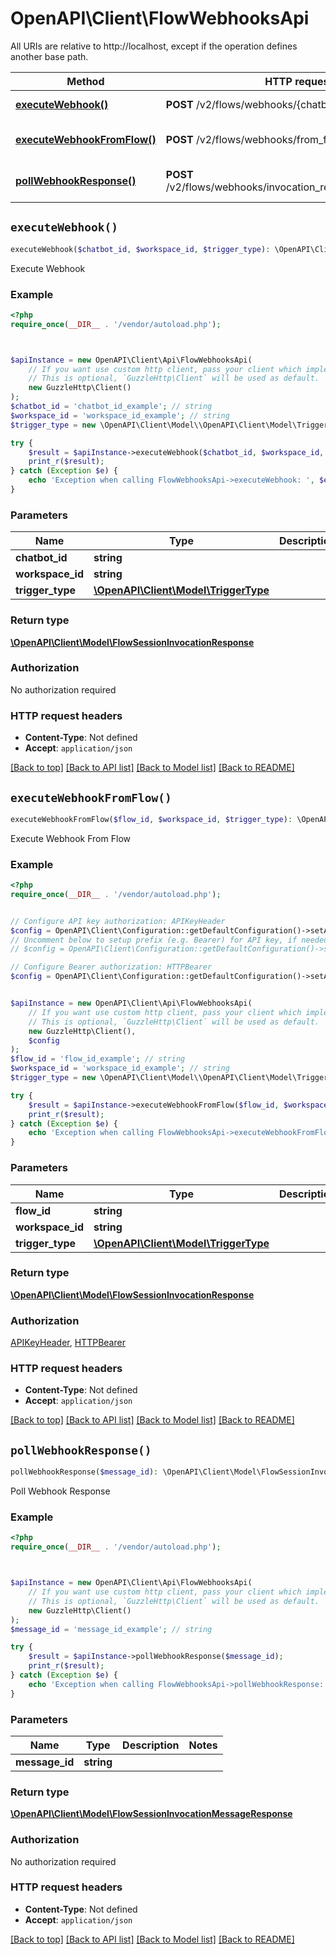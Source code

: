 # OpenAPI\Client\FlowWebhooksApi

All URIs are relative to http://localhost, except if the operation defines another base path.

| Method | HTTP request | Description |
| ------------- | ------------- | ------------- |
| [**executeWebhook()**](FlowWebhooksApi.md#executeWebhook) | **POST** /v2/flows/webhooks/{chatbot_id} | Execute Webhook |
| [**executeWebhookFromFlow()**](FlowWebhooksApi.md#executeWebhookFromFlow) | **POST** /v2/flows/webhooks/from_flow/{flow_id} | Execute Webhook From Flow |
| [**pollWebhookResponse()**](FlowWebhooksApi.md#pollWebhookResponse) | **POST** /v2/flows/webhooks/invocation_response/{message_id} | Poll Webhook Response |


## `executeWebhook()`

```php
executeWebhook($chatbot_id, $workspace_id, $trigger_type): \OpenAPI\Client\Model\FlowSessionInvocationResponse
```

Execute Webhook

### Example

```php
<?php
require_once(__DIR__ . '/vendor/autoload.php');



$apiInstance = new OpenAPI\Client\Api\FlowWebhooksApi(
    // If you want use custom http client, pass your client which implements `GuzzleHttp\ClientInterface`.
    // This is optional, `GuzzleHttp\Client` will be used as default.
    new GuzzleHttp\Client()
);
$chatbot_id = 'chatbot_id_example'; // string
$workspace_id = 'workspace_id_example'; // string
$trigger_type = new \OpenAPI\Client\Model\\OpenAPI\Client\Model\TriggerType(); // \OpenAPI\Client\Model\TriggerType

try {
    $result = $apiInstance->executeWebhook($chatbot_id, $workspace_id, $trigger_type);
    print_r($result);
} catch (Exception $e) {
    echo 'Exception when calling FlowWebhooksApi->executeWebhook: ', $e->getMessage(), PHP_EOL;
}
```

### Parameters

| Name | Type | Description  | Notes |
| ------------- | ------------- | ------------- | ------------- |
| **chatbot_id** | **string**|  | |
| **workspace_id** | **string**|  | |
| **trigger_type** | [**\OpenAPI\Client\Model\TriggerType**](../Model/.md)|  | |

### Return type

[**\OpenAPI\Client\Model\FlowSessionInvocationResponse**](../Model/FlowSessionInvocationResponse.md)

### Authorization

No authorization required

### HTTP request headers

- **Content-Type**: Not defined
- **Accept**: `application/json`

[[Back to top]](#) [[Back to API list]](../../README.md#endpoints)
[[Back to Model list]](../../README.md#models)
[[Back to README]](../../README.md)

## `executeWebhookFromFlow()`

```php
executeWebhookFromFlow($flow_id, $workspace_id, $trigger_type): \OpenAPI\Client\Model\FlowSessionInvocationResponse
```

Execute Webhook From Flow

### Example

```php
<?php
require_once(__DIR__ . '/vendor/autoload.php');


// Configure API key authorization: APIKeyHeader
$config = OpenAPI\Client\Configuration::getDefaultConfiguration()->setApiKey('Api-Key', 'YOUR_API_KEY');
// Uncomment below to setup prefix (e.g. Bearer) for API key, if needed
// $config = OpenAPI\Client\Configuration::getDefaultConfiguration()->setApiKeyPrefix('Api-Key', 'Bearer');

// Configure Bearer authorization: HTTPBearer
$config = OpenAPI\Client\Configuration::getDefaultConfiguration()->setAccessToken('YOUR_ACCESS_TOKEN');


$apiInstance = new OpenAPI\Client\Api\FlowWebhooksApi(
    // If you want use custom http client, pass your client which implements `GuzzleHttp\ClientInterface`.
    // This is optional, `GuzzleHttp\Client` will be used as default.
    new GuzzleHttp\Client(),
    $config
);
$flow_id = 'flow_id_example'; // string
$workspace_id = 'workspace_id_example'; // string
$trigger_type = new \OpenAPI\Client\Model\\OpenAPI\Client\Model\TriggerType(); // \OpenAPI\Client\Model\TriggerType

try {
    $result = $apiInstance->executeWebhookFromFlow($flow_id, $workspace_id, $trigger_type);
    print_r($result);
} catch (Exception $e) {
    echo 'Exception when calling FlowWebhooksApi->executeWebhookFromFlow: ', $e->getMessage(), PHP_EOL;
}
```

### Parameters

| Name | Type | Description  | Notes |
| ------------- | ------------- | ------------- | ------------- |
| **flow_id** | **string**|  | |
| **workspace_id** | **string**|  | |
| **trigger_type** | [**\OpenAPI\Client\Model\TriggerType**](../Model/.md)|  | |

### Return type

[**\OpenAPI\Client\Model\FlowSessionInvocationResponse**](../Model/FlowSessionInvocationResponse.md)

### Authorization

[APIKeyHeader](../../README.md#APIKeyHeader), [HTTPBearer](../../README.md#HTTPBearer)

### HTTP request headers

- **Content-Type**: Not defined
- **Accept**: `application/json`

[[Back to top]](#) [[Back to API list]](../../README.md#endpoints)
[[Back to Model list]](../../README.md#models)
[[Back to README]](../../README.md)

## `pollWebhookResponse()`

```php
pollWebhookResponse($message_id): \OpenAPI\Client\Model\FlowSessionInvocationMessageResponse
```

Poll Webhook Response

### Example

```php
<?php
require_once(__DIR__ . '/vendor/autoload.php');



$apiInstance = new OpenAPI\Client\Api\FlowWebhooksApi(
    // If you want use custom http client, pass your client which implements `GuzzleHttp\ClientInterface`.
    // This is optional, `GuzzleHttp\Client` will be used as default.
    new GuzzleHttp\Client()
);
$message_id = 'message_id_example'; // string

try {
    $result = $apiInstance->pollWebhookResponse($message_id);
    print_r($result);
} catch (Exception $e) {
    echo 'Exception when calling FlowWebhooksApi->pollWebhookResponse: ', $e->getMessage(), PHP_EOL;
}
```

### Parameters

| Name | Type | Description  | Notes |
| ------------- | ------------- | ------------- | ------------- |
| **message_id** | **string**|  | |

### Return type

[**\OpenAPI\Client\Model\FlowSessionInvocationMessageResponse**](../Model/FlowSessionInvocationMessageResponse.md)

### Authorization

No authorization required

### HTTP request headers

- **Content-Type**: Not defined
- **Accept**: `application/json`

[[Back to top]](#) [[Back to API list]](../../README.md#endpoints)
[[Back to Model list]](../../README.md#models)
[[Back to README]](../../README.md)
